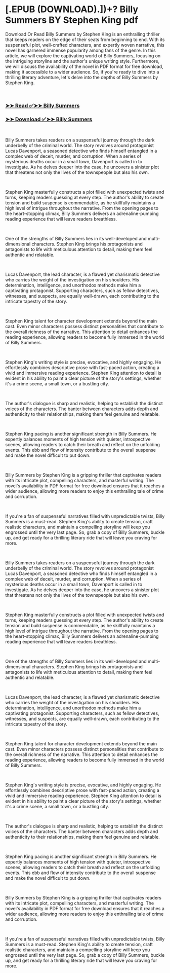 # [.EPUB (DOWNLOAD).])+? Billy Summers BY Stephen King pdf

<p>Download Or Read Billy Summers by Stephen King is an enthralling thriller that keeps readers on the edge of their seats from beginning to end. With its suspenseful plot, well-crafted characters, and expertly woven narrative, this novel has garnered immense popularity among fans of the genre. In this article, we will explore the captivating world of Billy Summers, focusing on the intriguing storyline and the author's unique writing style. Furthermore, we will discuss the availability of the novel in PDF format for free download, making it accessible to a wider audience. So, if you're ready to dive into a thrilling literary adventure, let's delve into the depths of Billy Summers by Stephen King.</p>
<p>&nbsp;</p>

### [➤➤ Read ✅➤➤ Billy Summers](https://pdf2worldwide.blogspot.com/id/56852407)

### [➤➤ Download ✅➤➤ Billy Summers](https://pdf2worldwide.blogspot.com/id/56852407)

<p>&nbsp;</p>
<p>Billy Summers takes readers on a suspenseful journey through the dark underbelly of the criminal world. The story revolves around protagonist Lucas Davenport, a seasoned detective who finds himself entangled in a complex web of deceit, murder, and corruption. When a series of mysterious deaths occur in a small town, Davenport is called in to investigate. As he delves deeper into the case, he uncovers a sinister plot that threatens not only the lives of the townspeople but also his own.</p>
<p>&nbsp;</p>
<p>Stephen King masterfully constructs a plot filled with unexpected twists and turns, keeping readers guessing at every step. The author's ability to create tension and build suspense is commendable, as he skillfully maintains a high level of intrigue throughout the narrative. From the opening pages to the heart-stopping climax, Billy Summers delivers an adrenaline-pumping reading experience that will leave readers breathless.</p>
<p>&nbsp;</p>
<p>One of the strengths of Billy Summers lies in its well-developed and multi-dimensional characters. Stephen King brings his protagonists and antagonists to life with meticulous attention to detail, making them feel authentic and relatable.</p>
<p>&nbsp;</p>
<p>Lucas Davenport, the lead character, is a flawed yet charismatic detective who carries the weight of the investigation on his shoulders. His determination, intelligence, and unorthodox methods make him a captivating protagonist. Supporting characters, such as fellow detectives, witnesses, and suspects, are equally well-drawn, each contributing to the intricate tapestry of the story.</p>
<p>&nbsp;</p>
<p>Stephen King talent for character development extends beyond the main cast. Even minor characters possess distinct personalities that contribute to the overall richness of the narrative. This attention to detail enhances the reading experience, allowing readers to become fully immersed in the world of Billy Summers.</p>
<p>&nbsp;</p>
<p>Stephen King's writing style is precise, evocative, and highly engaging. He effortlessly combines descriptive prose with fast-paced action, creating a vivid and immersive reading experience. Stephen King attention to detail is evident in his ability to paint a clear picture of the story's settings, whether it's a crime scene, a small town, or a bustling city.</p>
<p>&nbsp;</p>
<p>The author's dialogue is sharp and realistic, helping to establish the distinct voices of the characters. The banter between characters adds depth and authenticity to their relationships, making them feel genuine and relatable.</p>
<p>&nbsp;</p>
<p>Stephen King pacing is another significant strength in Billy Summers. He expertly balances moments of high tension with quieter, introspective scenes, allowing readers to catch their breath and reflect on the unfolding events. This ebb and flow of intensity contribute to the overall suspense and make the novel difficult to put down.</p>
<p>&nbsp;</p>
<p>Billy Summers by Stephen King is a gripping thriller that captivates readers with its intricate plot, compelling characters, and masterful writing. The novel's availability in PDF format for free download ensures that it reaches a wider audience, allowing more readers to enjoy this enthralling tale of crime and corruption.</p>
<p>&nbsp;</p>
<p>If you're a fan of suspenseful narratives filled with unpredictable twists, Billy Summers is a must-read. Stephen King's ability to create tension, craft realistic characters, and maintain a compelling storyline will keep you engrossed until the very last page. So, grab a copy of Billy Summers, buckle up, and get ready for a thrilling literary ride that will leave you craving for more.</p>
<p>&nbsp;</p>
<p>Billy Summers takes readers on a suspenseful journey through the dark underbelly of the criminal world. The story revolves around protagonist Lucas Davenport, a seasoned detective who finds himself entangled in a complex web of deceit, murder, and corruption. When a series of mysterious deaths occur in a small town, Davenport is called in to investigate. As he delves deeper into the case, he uncovers a sinister plot that threatens not only the lives of the townspeople but also his own.</p>
<p>&nbsp;</p>
<p>Stephen King masterfully constructs a plot filled with unexpected twists and turns, keeping readers guessing at every step. The author's ability to create tension and build suspense is commendable, as he skillfully maintains a high level of intrigue throughout the narrative. From the opening pages to the heart-stopping climax, Billy Summers delivers an adrenaline-pumping reading experience that will leave readers breathless.</p>
<p>&nbsp;</p>
<p>One of the strengths of Billy Summers lies in its well-developed and multi-dimensional characters. Stephen King brings his protagonists and antagonists to life with meticulous attention to detail, making them feel authentic and relatable.</p>
<p>&nbsp;</p>
<p>Lucas Davenport, the lead character, is a flawed yet charismatic detective who carries the weight of the investigation on his shoulders. His determination, intelligence, and unorthodox methods make him a captivating protagonist. Supporting characters, such as fellow detectives, witnesses, and suspects, are equally well-drawn, each contributing to the intricate tapestry of the story.</p>
<p>&nbsp;</p>
<p>Stephen King talent for character development extends beyond the main cast. Even minor characters possess distinct personalities that contribute to the overall richness of the narrative. This attention to detail enhances the reading experience, allowing readers to become fully immersed in the world of Billy Summers.</p>
<p>&nbsp;</p>
<p>Stephen King's writing style is precise, evocative, and highly engaging. He effortlessly combines descriptive prose with fast-paced action, creating a vivid and immersive reading experience. Stephen King attention to detail is evident in his ability to paint a clear picture of the story's settings, whether it's a crime scene, a small town, or a bustling city.</p>
<p>&nbsp;</p>
<p>The author's dialogue is sharp and realistic, helping to establish the distinct voices of the characters. The banter between characters adds depth and authenticity to their relationships, making them feel genuine and relatable.</p>
<p>&nbsp;</p>
<p>Stephen King pacing is another significant strength in Billy Summers. He expertly balances moments of high tension with quieter, introspective scenes, allowing readers to catch their breath and reflect on the unfolding events. This ebb and flow of intensity contribute to the overall suspense and make the novel difficult to put down.</p>
<p>&nbsp;</p>
<p>Billy Summers by Stephen King is a gripping thriller that captivates readers with its intricate plot, compelling characters, and masterful writing. The novel's availability in PDF format for free download ensures that it reaches a wider audience, allowing more readers to enjoy this enthralling tale of crime and corruption.</p>
<p>&nbsp;</p>
<p>If you're a fan of suspenseful narratives filled with unpredictable twists, Billy Summers is a must-read. Stephen King's ability to create tension, craft realistic characters, and maintain a compelling storyline will keep you engrossed until the very last page. So, grab a copy of Billy Summers, buckle up, and get ready for a thrilling literary ride that will leave you craving for more.</p>
<p>&nbsp;</p>

